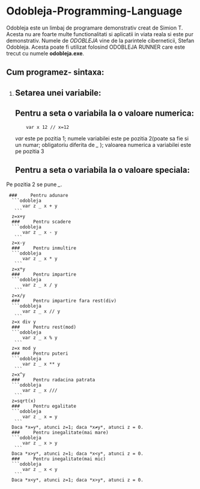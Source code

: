 # Odobleja-Programming-Language

   Odobleja este un limbaj de programare demonstrativ creat de Simion T. Acesta nu are foarte multe functionalitati si aplicatii in viata reala si este pur demonstrativ. Numele de *ODOBLEJA* vine de la parintele ciberneticii, Stefan Odobleja. Acesta poate fi utilizat folosind ODOBLEJA RUNNER care este trecut cu numele **odobleja.exe**.

## Cum programez- sintaxa:
 1. ## Setarea unei variabile:
    ##   Pentru a seta o variabila la o valoare numerica:
      ```odobleja
          var x 12 // x=12
       ```
      *var* este pe pozitia 1; numele variabilei este pe pozitia 2(poate sa fie si un numar; obligatoriu diferita de *_* ); valoarea numerica a variabilei este pe pozitia 3
     ##   Pentru a seta o variabila la o valoare speciala:

  Pe pozitia 2 se pune *_*.

     ###     Pentru adunare
      ```odobleja
          var z _ x + y   
       ```
      z=x+y
      ###     Pentru scadere
      ```odobleja
          var z _ x - y   
       ```
      z=x-y
      ###     Pentru inmultire
      ```odobleja
          var z _ x * y   
       ```
      z=x*y
      ###     Pentru impartire
      ```odobleja
          var z _ x / y   
       ```
      z=x/y
      ###     Pentru impartire fara rest(div)
      ```odobleja
          var z _ x // y   
       ```
      z=x div y
      ###     Pentru rest(mod)
      ```odobleja
          var z _ x % y    
       ```
      z=x mod y
      ###     Pentru puteri
      ```odobleja
          var z _ x ** y   
       ```
      z=x^y
      ###     Pentru radacina patrata
      ```odobleja
          var z _ x ///    
       ```
      z=sqrt(x)
      ###     Pentru egalitate
      ```odobleja
          var z _ x = y    
       ```
      Daca *x=y*, atunci z=1; daca *x≠y*, atunci z = 0.
      ###     Pentru inegalitate(mai mare)
      ```odobleja
          var z _ x > y    
       ```
      Daca *x>y*, atunci z=1; daca *x<y*, atunci z = 0.
      ###     Pentru inegalitate(mai mic)
      ```odobleja
          var z _ x < y    
       ```
      Daca *x<y*, atunci z=1; daca *x>y*, atunci z = 0.

